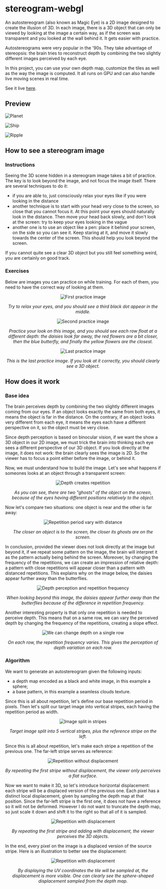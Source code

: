 # stereogram-webgl
An autostereogram (also known as Magic Eye) is a 2D image designed to create the illusion of 3D. In each image, there is a 3D object that can only be viewed by looking at the image a certain way, as if the screen was transparent and you looked at the wall behind it. It gets easier with practice.

Autostereograms were very popular in the '90s. They take advantage of stereopsis: the brain tries to reconstruct depth by combining the two slightly different images perceived by each eye.

In this project, you can use your own depth map, customize the tiles as well as the way the image is computed. It all runs on GPU and can also handle live moving scenes in real time.



See it live [here](https://piellardj.github.io/stereogram-webgl/).

## Preview

![Planet](src/readme/preview_planet.jpg)

![Ship](src/readme/preview_ship.jpg)

![Ripple](src/readme/preview_ripple.jpg)

## How to see a stereogram image
### Instructions
Seeing the 3D scene hidden in a stereogram image takes a bit of practice. The key is to look beyond the image, and not focus the image itself. There are several techniques to do it:
- if you are able to, just consciously relax your eyes like if you were looking in the distance
- another technique is to start with your head very close to the screen, so close that you cannot focus it. At this point your eyes should naturally look in the distance. Then move your head back slowly, and don't look at the screen: try to keep your eyes looking in the vague
- another one is to use an object like a pen: place it behind your screen, on the side so you can see it. Keep staring at it, and move it slowly towards the center of the screen. This should help you look beyond the screen.

If you cannot quite see a clear 3D object but you still feel something weird, you are certainly on good track.

### Exercises
Below are images you can practice on while training. For each of them, you need to have the correct way of looking at them.

<div style="text-align:center">
    <img alt="First practice image" src="src/readme/tutorial_easy.png"/>
    <p>
        <i>Try to relax your eyes, and you should see a third black dot appear in the middle.</i>
    </p>
</div>

<div style="text-align:center">
    <img alt="Second practice image" src="src/readme/tutorial_medium.png"/>
    <p>
        <i>Practice your look on this image, and you should see each row float at a different depth: the daisies look far away, the red flowers are a bit closer, then the blue butterfly, and finally the yellow flowers are the closest.</i>
    </p>
</div>

<div style="text-align:center">
    <img alt="Last practice image" src="src/readme/tutorial_hard.jpg"/>
    <p>
        <i>This is the last practice image. If you look at it correctly, you should clearly see a 3D object.</i>
    </p>
</div>

## How does it work
### Base idea

The brain perceives depth by combining the two slightly different images coming from our eyes. If an object looks exactly the same from both eyes, it means the object is far in the distance. On the contrary, if an object looks very different from each eye, it means the eyes each have a different perspective on it, so the object must be very close.

Since depth perception is based on binocular vision, if we want the show a 3D object in our 2D image, we must trick the brain into thinking each eye sees a different perspective of our 3D object. If you look directly at the image, it does not work: the brain clearly sees the image is 2D. So the viewer has to focus a point either before the image, or behind it.

Now, we must understand how to build the image. Let's see what happens if someones looks at an object through a transparent screen:

<div style="text-align:center">
    <img alt="Depth creates repetition" src="src/readme/diagram-01.png"/>
    <p>
        <i>As you can see, there are two "ghosts" of the object on the screen, because of the eyes having different positions relatively to the object.</i>
    </p>
</div>

Now let's compare two situations: one object is near and the other is far away:

<div style="text-align:center">
    <img alt="Repetition period vary with distance" src="src/readme/diagram-02.png"/>
    <p>
        <i>The closer an object is to the screen, the closer its ghosts are on the screen.</i>
    </p>
</div>

In conclusion, provided the viewer does not look directly at the image but beyond it, if we repeat some pattern on the image, the brain will interpret it as the pattern actually being behind the screen. Moreover, by changing the frequency of the repetitions, we can create an impression of relative depth: a pattern with close repetitions will appear closer than a pattern with distanced repetitions. This explains why on the image below, the daisies appear further away than the butterflies.

<div style="text-align:center">
    <img alt="Depth perception and repetition frequency" src="src/readme/tutorial_medium.png"/>
    <p>
        <i>When looking beyond this image, the daisies appear further away than the butterflies because of the difference in repetition frequency.</i>
    </p>
</div>

Another interesting property is that only one repetition is needed to perceive depth. This means that on a same row, we can vary the perceived depth by changing the frequency of the repetitions, creating a slope effect.

<div style="text-align:center">
    <img alt="We can change depth on a single row" src="src/readme/frequency-change.png"/>
    <p>
        <i>On each row, the repetition frequency varies. This gives the perception of depth variation on each row.</i>
    </p>
</div>

### Algorithm
We want to generate an autostereogram given the following inputs:
- a depth map encoded as a black and white image, in this example a sphere;
- a base pattern, in this example a seamless clouds texture.

Since this is all about repetition, let's define our base repetition period in pixels. Then let's split our target image into vertical stripes, each having the repetition period as width.

<div style="text-align:center">
    <img alt="Image split in stripes" src="src/readme/demo_stripes_empty.png"/>
    <p>
        <i>Target image split into 5 vertical stripes, plus the reference stripe on the left.</i>
    </p>
</div>

Since this is all about repetition, let's make each stripe a repetition of the previous one. The far-left stripe serves as reference:

<div style="text-align:center">
    <img alt="Repetition without displacement" src="src/readme/demo_stripes.png"/>
    <p>
        <i>By repeating the first stripe without displacement, the viewer only perceives a flat surface.</i>
    </p>
</div>

Now we want to make it 3D, so let's introduce horizontal displacement: each stripe will be a displaced version of the previous one. Each pixel has a distinct local displacement, given by sampling the depth map at that position. Since the far-left stripe is the first one, it does not have a reference so it will not be deformed. However I do not want to truncate the depth map, so just scale it down and shift it to the right so that all of it is sampled.

<div style="text-align:center">
    <img alt="Repetition with displacement" src="src/readme/demo_final.png"/>
    <p>
        <i>By repeating the first stripe and adding with displacement, the viewer perceives the 3D objects.</i>
    </p>
</div>

In the end, every pixel on the image is a displaced version of the source stripe. Here is an illustration to better see the displacement:

<div style="text-align:center">
    <img alt="Repetition with displacement" src="src/readme/demo_uv.png"/>
    <p>
        <i>By displaying the UV coordinates the tile will be sampled at, the displacement is more visible. One can clearly see the sphere-shaped displacement sampled from the depth map.</i>
    </p>
</div>